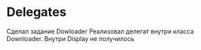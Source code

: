 # Delegates
Сделал задание Dowloader
Реализовал делегат внутри класса Downloader. Внутри Display не получилось
